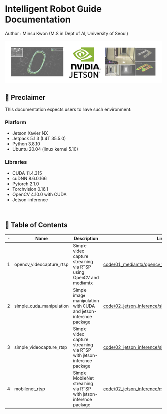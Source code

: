 # Intelligent Robot Guide Documentation <br>
Author : Minsu Kwon (M.S in Dept of AI, University of Seoul)<br><br>
![Banner image](assets/logo.jpg) 
<br> 

## 📍 Preclaimer
This documentation expects users to have such environment:<br>
### Platform
* Jetson Xavier NX
* Jetpack 5.1.3 (L4T 35.5.0)
* Python 3.8.10
* Ubuntu 20.04 (linux kernel 5.10)

### Libraries 
* CUDA 11.4.315
* cuDNN 8.6.0.166
* Pytorch 2.1.0
* Torchvision 0.16.1
* OpenCV 4.10.0 with CUDA
* Jetson-inference
<br>

## 🚀 Table of Contents
|-| Name | Description | Link |
|-|--------|-------------|---------|
| 1 | opencv_videocapture_rtsp | Simple video capture streaming via RTSP using OpenCV and mediamtx | [code/01_mediamtx/opencv_videocapture_rtsp.py](code/01_mediamtx/opencv_videocapture_rtsp.py) |
| 2 | simple_cuda_manipulation | Simple image manipulation with CUDA and jetson-inference package | [code/02_jetson_inference/simple_cuda_manipulation.py](code/02_jetson_inference/simple_cuda_manipulation.py) |
| 3 | simple_videocapture_rtsp | Simple video capture streaming via RTSP with jetson-inference package | [code/02_jetson_inference/simple_videocapture_rtsp.py](code/02_jetson_inference/simple_videocapture_rtsp.py) |
| 4 | mobilenet_rtsp | Simple MobileNet streaming via RTSP with jetson-inference package | [code/02_jetson_inference/mobilenet_rtsp.py](code/02_jetson_inference/mobilenet_rtsp.py) |